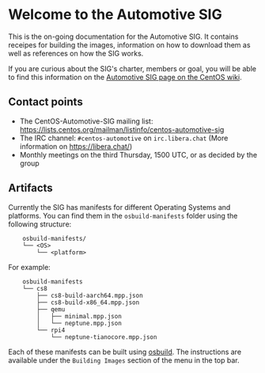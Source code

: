 # Welcome to the Automotive SIG

This is the on-going documentation for the Automotive SIG. It contains receipes
for building the images, information on how to download them as well as references
on how the SIG works.

If you are curious about the SIG's charter, members or goal, you will be able to
find this information on the
[Automotive SIG page on the CentOS wiki](https://wiki.centos.org/SpecialInterestGroup/Automotive).


## Contact points

* The CentOS-Automotive-SIG mailing list:
  <https://lists.centos.org/mailman/listinfo/centos-automotive-sig>
* The IRC channel: `#centos-automotive` on `irc.libera.chat` (More information
  on <https://libera.chat/>)
* Monthly meetings on the third Thursday, 1500 UTC, or as decided by the group


## Artifacts

Currently the SIG has manifests for different Operating Systems and platforms.
You can find them in the `osbuild-manifests` folder using the following
structure:
```
    osbuild-manifests/
    └── <OS>
        └── <platform>
```

For example:
```
    osbuild-manifests
    └── cs8
        ├── cs8-build-aarch64.mpp.json
        ├── cs8-build-x86_64.mpp.json
        ├── qemu
        │   ├── minimal.mpp.json
        │   └── neptune.mpp.json
        └── rpi4
            └── neptune-tianocore.mpp.json
```

Each of these manifests can be built using [osbuild](https://www.osbuild.org/).
The instructions are available under the `Building Images` section of the menu
in the top bar.
